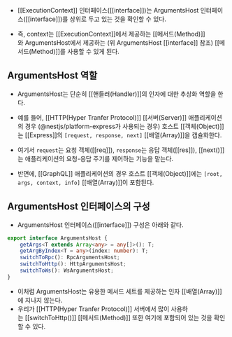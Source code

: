 - [[ExecutionContext]] 인터페이스([[interface]])는 ArgumentsHost 인터페이스([[interface]])를 상위로 두고 있는 것을 확인할 수 있다.

- 즉, context는 [[ExecutionContext]]에서 제공하는 [[메서드(Method)]]와 ArgumentsHost에서 제공하는 (위 ArgumentsHost [[interface]] 참조) [[메서드(Method)]]를 사용할 수 있게 된다.


## ArgumentsHost 역할

- ArgumentsHost는 단순히 [[핸들러(Handler)]]의 인자에 대한 추상화 역할을 한다.
- 예를 들어, [[HTTP(Hyper Tranfer Protocol)]] [[서버(Server)]] 애플리케이션의 경우 (@nestjs/platform-express가 사용되는 경우) 호스트 [[객체(Object)]]는 [[Express]]의 `[request, response, next]` [[배열(Array)]]을 캡슐화한다.

- 여기서 `request`는 요청 객체([[req]]), `response`는 응답 객체([[res]]), [[next()]]는 애플리케이션의 요청-응답 주기를 제어하는 기능을 맡는다. 
- 반면에, [[GraphQL]] 애플리케이션의 경우 호스트 [[객체(Object)]]에는 `[root, args, context, info]` [[배열(Array)]]이 포함된다.


## ArgumentsHost 인터페이스의 구성

- ArgumentsHost 인터페이스([[interface]]) 구성은 아래와 같다.

```ts
export interface ArgumentsHost {
	getArgs<T extends Array<any> = any[]>(): T;
	getArgByIndex<T = any>(index: number): T;
	switchToRpc(): RpcArgumentsHost;
	switchToHttp(): HttpArgumentsHost;
	switchToWs(): WsArgumentsHost;
}
```

- 이처럼 ArgumentsHost는 유용한 메서드 세트를 제공하는 인자 [[배열(Array)]]에 지나지 않는다. 
- 우리가 [[HTTP(Hyper Tranfer Protocol)]] 서버에서 많이 사용하는 [[switchToHttp()]] [[메서드(Method)]] 또한 여기에 포함되어 있는 것을 확인할 수 있다.


